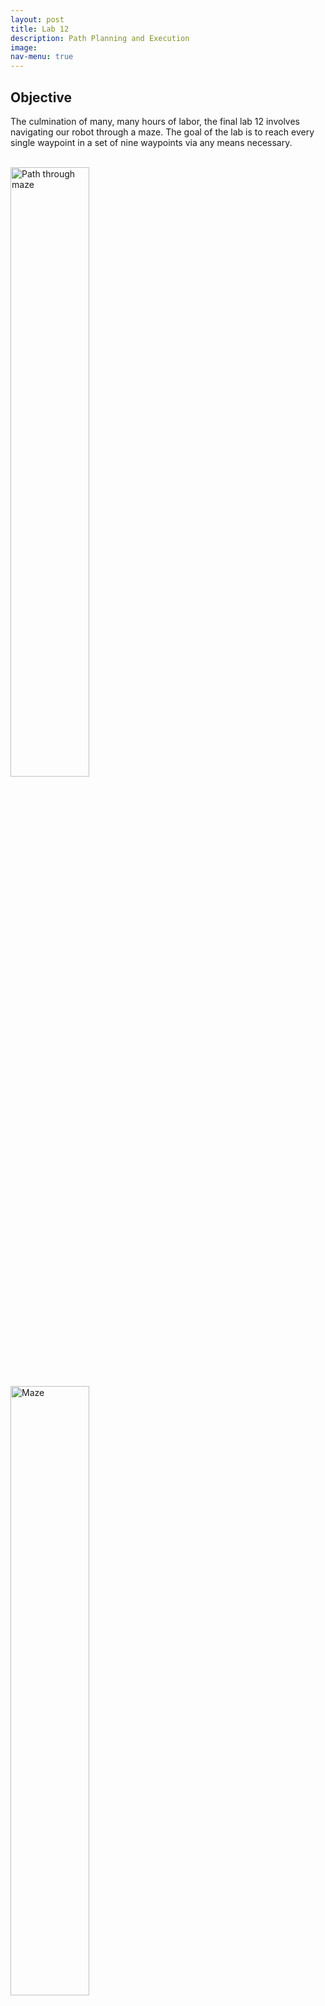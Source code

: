 ```yaml
---
layout: post
title: Lab 12
description: Path Planning and Execution
image:
nav-menu: true
---
```

<section id="content">

<h2>Objective</h2>
The culmination of many, many hours of labor, the final lab 12 involves navigating our robot through a maze. The goal of the lab is to reach every single waypoint in a set of nine waypoints via any means necessary.

<br><img src="assets/images/lab12/Maze.PNG" alt="Path through maze" width="50%" height="50%">
<br><img src="assets/images/lab12/Maze_irl.jpg" alt="Maze" width="50%" height="50%">

<h2>Initial Design: Onboard</h2>
The car must perform three different actions as it navigates the maze. First and foremost, the car must drive forward and for the purposes of this lab I designed an arduino function to stop the car after reaching a set distance. To do so, I first derived a setpoint by subtracting the desired travel distance from the current frontal ToF sensor reading. When the new ToF sensor reading is exactly (x) less than the initial ToF sensor reading, that means that the car has moved (x) distance forward. After finding the setpoint, the car behaves as in lab 7, using a PID controller to reach the set point and a Kalman Filter to bypass the slow sensor readings. Below shows the pseudocode of my command.

<pre><code>// Drives the robot forward a set distance
case FORWARD_PID:
    {
        // Get desired translation over bluetooth

        // Find current ToF sensor distance reading

        // Setpoint = current distance - desired translation

        // Initialize Kalman Filter

        // while (time < stop_time)
            // Get sensor data

            // Kalman Filter

            // PID

            // Drive forward

        // Send debugging data over bluetooth
    }
</code></pre>

Secondly, the car must be able to turn. Similarly to the driving forward command, I built my function to turn the car a specific theta value based off of code from lab 9. This function uses PID control to turn the car at a constant angular velocity. The car keeps track of its angular position by integrating over the angular velocity found from the gyroscope, and stops once the theta has been reached. I also use an if statement so that a postive theta input will spin the car to the right, and a negative theta input will cause the car to turn to the right.

<code><pre>// Turns the robot a set theta
case TURN:
    {
        // Receive desired theta value over bluetooth

        // If desired theta is positive, turn left
            // While (theta < desired theta)
                // Get sensor values

                // PID

                // Turn left
        
        // If desired theta is negative, turn right
            // While (theta > desired theta)
                // Get sensor values

                // PID

                // Turn left
    }
</code></pre>

The final functionality of the car is a localization function. This function is identical to the localization command I created in lab 11, where the car will spin as slowly as possible in a 360 degree circle. As it spins, the car will sent over bluetooth a number of distance measurements that are evenly spaced by theta value.

<pre><code>//Performs observation loop, equally spaced between one 360 degree rotation
case LOCALIZE:
    {
        //Recieve over bluetooth number of observations

        //While (theta < 360)
            //Get sensor values
          
            //If theta is an interval of 360/number of observations
                //Send observation data over bluetooth

            //PID

            //Turn left
    }
</code></pre>

<h2>Initial Design: Offboard</h2>
Offboard, I used a jupyter notebook to send commands to the robot and interpret received data. Similar to in lab 11, I built a robot class that can command the robot over bluetooth to perform the localization function. I also created python functions to command the robot to drive forward and turn, as well as callback functions to interpret sensor data received over bluetooth.

</pre><code>#Definition of robot class
class RealRobot():
        
    #A class to interact with the real robot, based off code from lab 11
    def __init__(self, commander, ble)

    async def perform_observation_loop(self):
        #Callback function    
        def callback(uuid, string_value):
            string_characteristic = self.ble.bytearray_to_string(string_value)
            str_list = list(map(float, re.findall('-?\d+\.?\d*', string_characteristic)))
            time_list.append(str_list[0])
            theta_list.append(str_list[1])
            distance_list.append(str_list[2])
        
        observations_count = int(self.config_params["mapper"]["observations_count"])

        self.ble.start_notify(ble.uuid['RX_STRING'], callback)
        self.ble.send_command(CMD.LOCALIZE, str(observations_count))
        await asyncio.sleep(5)
        ble.stop_notify(ble.uuid['RX_STRING'])
        
        sensor_ranges = np.divide(np.array(distance_list), 1000)[np.newaxis].T
        sensor_bearings = np.array(theta_list)[np.newaxis].T

        return sensor_ranges, sensor_bearings
    
    #Drives the robot forward for a set amount of time
    async def forward_timed(self, time):
        self.ble.send_command(CMD.FORWARD, str(time))
        await asyncio.sleep(time+1)
        return
    
    #Drives the robot forward by some translation
    async def forward(self, translation):
        #Callback function
        def callback(uuid, string_value):
            global string_characteristic
            string_characteristic = ble.bytearray_to_string(string_value)
            str_list = list(map(float, re.findall('-?\d+\.?\d*', string_characteristic)))
            time_list.append(str_list[0])
            sensor_time_list.append(str_list[1])
            distance_list.append(str_list[2])
            estimated_distance_list.append(str_list[3])
            error_list.append(str_list[4])
            pid_list.append(str_list[5])
            speed_list.append(str_list[6])

        self.ble.start_notify(ble.uuid['RX_STRING'], callback)
        self.ble.send_command(CMD.FORWARD_PID, str(translation))
        await asyncio.sleep(10)
        ble.stop_notify(ble.uuid['RX_STRING'])
        return

    #Turns the robot by some theta
    async def turn(self, rotation):
        self.ble.send_command(CMD.TURN, str(rotation))
        await asyncio.sleep(3)
        return
</code></pre>

For the actual control of the robot, I used a mixed open/closed control loop to drive the robot through the maze. I stored the waypoints into an array, and used functions created in lab 10 to output the necessary trajectories required to travel between two waypoints. By inputting two waypoints into the <i>compute_control()</i> function, I can find the rotation and translation required to reach point B from point A. I then use these rotation and translation values with the previously described arduino commands to move the robot to point B from point A. 

<br>After moving, I command the robot to perform the update step of the Bayes' filter to find its current location within the maze. The current location is then used as point A as the robot attempts to travel to the next waypoint, or point B. Since my Bayes' filter update step from lab 11 does not accurately record current angle, I chose to record the angle manually after every rotation. This hack relies on the assumption that the robot actually rotates the amount I tell it to rotate, but I found this assumption to be fairly accurate.

<pre><code>#Function definitions
def feet_to_mm(feet):
    return (int) (feet * 0.3048 * 1000)

#From lab 10
def compute_control(cur_pose, prev_pose):
    #Finds the direction that the robot has moved based on previous and current position
    direction_rad = np.arctan2(cur_pose[1] - prev_pose[1], cur_pose[0] - prev_pose[0])
    direction_deg = math.degrees(direction_rad)
    
    #Rotation 1 is found by subtracting angles from the direction of motion
    delta_rot_1 = mapper.normalize_angle(direction_deg - prev_pose[2])
    
    #Translation is found using pythagorean theorem
    delta_trans = feet_to_mm(np.sqrt((cur_pose[1] - prev_pose[1])**2 + (cur_pose[0] - prev_pose[0])**2))

    return delta_rot_1, delta_trans
</code></pre>

<pre><code>#Control loop
waypoints = [[-3,-2,0], [-2,-1,0], [1, -1,0], [2, -3,0], [5, -3,0], [5, -2,0], [5, 3,0], [0, 3,0], [0,0,0]]

#Initialize Bayes Filter, runs update step once
cmdr.reset_plotter()
loc.init_grid_beliefs()
await loc.get_observation_data()
loc.update_step()
loc.print_update_stats(waypoints[0], plot_data=True)

for i in range(len(waypoints) - 1):
    #Robot motion commands
    rot1, trans = compute_control(waypoints[i+1], waypoints[i])
    await robot.turn(rot1)
    await robot.forward(trans)
    
    #Bayes Filter update step
    loc.init_grid_beliefs()
    await loc.get_observation_data(20)
    loc.update_step()
    loc.print_update_stats(waypoints[i+1], plot_data=True)

    #Updates waypoints array
    current_position = loc.get_belief()
    waypoints[i+1][0] = current_position[0]
    waypoints[i+1][1] = current_position[1]
    #Since my update step does not accurately output current rotation, I chose to record the angle manually
    waypoints[i+1][2] = waypoints[i][2] + rot1
</code></pre>

<h2>Challenges</h2>

<h4>ToF Sensor Struggles<h4>
One of the first issues I discovered involved the robot's driving forward function. More specifically, I found that the robot's PID control loop would over accelerate the robot causing an overshoot of the waypoint. Upon inspecting the distance sensor outputs, I found that the ToF sensors would behave very noisily at large distances, creating an increase in the positional error and causing the car to mistakenly accelerate. One possible explanation is that the slight tilt of the robot combined with the long distances causes the time of flight of the ToF sensor to increase. Alternatively, the entirety of the maze may simply be outside of the sensors operable range, especially when considering diagonal measurements across the maze. 

<br><img src="assets/images/lab12/tof1.PNG" alt="ToF Noise Graph 1" width="50%" height="50%">
<img src="assets/images/lab12/tof2.PNG" alt="ToF Noise Graph 2" width="50%" height="50%">

This was a major issue for the first waypoint transition, (-4, -3) -> (-2, -1), because the robot starts at the bottom left corner and faces the top right corner, resulting in a hypotenuse that is greater than four meters, or the maximum range of the ToF sensors. To fix this issue, I created a new arduino function that drives the car forward for a set period of time. I then experimentally determined how long the car needed to drive forward to travel from the first to the second waypoint.

<pre><code>#For the first waypoint transition, I tell the robot to drive based on time rather than distance
await robot.turn(45)
await robot.forward_timed(1.8)
await robot.turn(-45)
</code></pre>

<h4>Localization<h4>
Originally, I had planned to have the robot localize after reaching every waypoint so that the robot could correct itself upon missing a target. Without localization, small mechanical errors in the robots movement build up over time because the robot is performing under the assumption that it reaches every target perfectly. There were two issues with my plan; firstly, my robot does not spin in a perfect circle upon performing the observation loop. Instead, the robot spins about with a slight radius that varies from attempt to attempt and offsets the robot slightly with every localization attempt. Ideally, this issue would be negligible because the robot can find its location and adapt accordingly despite the slight movement. However, I also found that although my Bayes' filter update step is accurate at the waypoints, the accuracy plummets when the robot is near a wall. Thus including localization in my control loop actually reduced my robots' ability to navigate through the maze.

<br>Below shows a run using localization after reaching every waypoint. From the video you can see how the robot's observation loop causes it to shift slightly because it does not spin in a perfect circle. I also included a plot of the simulator representing the robot's belief in its current location, as well as the python log outputs. The robot does attempt to localize and correct its path, but unfortunately it is too unreliable to perform precise movements through the maze.

<iframe width="1263" height="480" src="https://www.youtube.com/embed/eDvHMEbneFg" title="ECE 4160 Lab 12: Localization Attempt" frameborder="0" allow="accelerometer; autoplay; clipboard-write; encrypted-media; gyroscope; picture-in-picture; web-share" allowfullscreen></iframe>

<br><img src="assets/images/lab12/localization.PNG" alt="Belief of the robot" width="50%" height="50%">
<br><img src="assets/images/lab12/localization_log1.PNG" alt="Bayes filter log" width="50%" height="50%">
<br><img src="assets/images/lab12/localizatoin_log2.PNG" alt="Bayes filter log" width="50%" height="50%">

<h2>Results</h2>

Here are some semi-successful attempts:

<iframe width="1263" height="480" src="https://www.youtube.com/embed/qEsaqd4YX5c" title="ECE 4160 Lab: Trial 1" frameborder="0" allow="accelerometer; autoplay; clipboard-write; encrypted-media; gyroscope; picture-in-picture; web-share" allowfullscreen></iframe>

<iframe width="1263" height="480" src="https://www.youtube.com/embed/rBqOi8M1Uuw" title="ECE 4160 Lab 12: Trial 2" frameborder="0" allow="accelerometer; autoplay; clipboard-write; encrypted-media; gyroscope; picture-in-picture; web-share" allowfullscreen></iframe>

<iframe width="1263" height="480" src="https://www.youtube.com/embed/Bsdc-MMP5jM" title="ECE 4160 Lab 12: Trial 3" frameborder="0" allow="accelerometer; autoplay; clipboard-write; encrypted-media; gyroscope; picture-in-picture; web-share" allowfullscreen></iframe>

A common theme among these first three trials is that the robot misses the second to last waypoint. The transition from the 7th to 8th waypoints, or (5, 3) -> (0, 3), is one of the largest distances the robot has to travel. At this distance and speed, the differences between the left and right wheels causes the robot to tilt slightly to the left, and the robot ends up failing to hit the (0, 3) waypoint. I attempted to fix this by applying a reduction to the speed of the right wheels, but ran into issues because the robot moves at a variety of different speeds throughout the maze. I could have had a dynamically changing factor reduction of the right wheels, but I wanted to avoid such a hacky adjustment.

<br>For the next trial the robot had some interesting behavior at the very end:

<iframe width="1263" height="480" src="https://www.youtube.com/embed/OES5VJarEho" title="ECE 4160 Lab 12: Trial 4" frameborder="0" allow="accelerometer; autoplay; clipboard-write; encrypted-media; gyroscope; picture-in-picture; web-share" allowfullscreen></iframe>

Here was my best attempt, where bumping in the wall actually helped my robot get back on course:

<iframe width="1263" height="480" src="https://www.youtube.com/embed/GOpEUAk4-Ik" title="ECE 4160 Lab 12: Trial 5" frameborder="0" allow="accelerometer; autoplay; clipboard-write; encrypted-media; gyroscope; picture-in-picture; web-share" allowfullscreen></iframe>

Overall I'm fairly satisfied with how my robot was able to navigate through the maze. I do wish I had more time to refine the localization and implement the full Bayes filter into my control loop, but due to time constraints I settled for a much simpler control scheme. I found this lab quite challenging and time-consuming, but ultimately enjoyed my time tackling the task as I consolidated all the work I've put into previous labs throughout this semester. Thanks to all the course staff for making this class such a great experience!